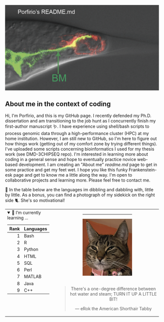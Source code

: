 <picture>
 <source media="(prefers-color-scheme: dark)" srcset="https://github.com/classymagpie/classymagpie/blob/main/TailTip_Darkmode.png">
 <source media="(prefers-color-scheme: light)" srcset="https://github.com/classymagpie/classymagpie/blob/main/TailTip_LightMode.png">
 <img alt="Welcome to my GitHub, Image is of a C. elegans Male tail-tip marked with different fluorescent reporters tagging the plasma membrane (red), and the basement membrane (green), We also mark tail tip nuclei (green)." src="https://github.com/classymagpie/classymagpie/blob/main/TailTip_AltMode.png">
</picture>

## About me in the context of coding

Hi, I'm Porfirio, and this is my GitHub page. I recently defended my Ph.D. dissertation and am transitioning to the job hunt as I concurrently finish my first-author manuscript 🪱. I have experience using shell/bash scripts to process genomic data through a high-performance cluster (HPC) at my home institution. However, I am still new to GitHub, so I'm here to figure out how things work (getting out of my comfort zone by trying different things). I've uploaded some scripts concerning bioinformatics I used for my thesis work (see DMD-3CHIPSEQ repo). I'm interested in learning more about coding in a general sense and hope to eventually practice novice web-based development. I am creating an "About me" _readme.md_ page to get in some practice and get my feet wet. I hope you like this funky Frankenstein-esk page and get to know me a little along the way. I'm open to collaborative projects and learning more. Please feel free to contact me. 


🔭 In the table below are the languages im dibbling and dabbling with, little by little. As a bonus, you can find a photograph of my sidekick on the right side 🐈. She's so motivational! 

<table>
<tr>
<td valign="top">

<details open>
<summary>🌱 I’m currently learning ...</summary>

| Rank | Languages |
|-----:|-----------| 
|     1| Bash      |
|     2| R         |
|     3| Python    |
|     4| HTML      |          
|     5| SQL       |
|     6| Perl      |
|     7| MATLAB    |
|     8| Java      |
|     9| C++       |

</details> 

</td>
<td align="center">
  <hr width="50%">
  <img src="erok.png" width="50%" alt="an elegant American shorthair tabby cat, eRok">
  <br><br>
  <blockquote>
    <p>There's a one-degree difference between hot water and steam; TURN IT UP A LITTLE BIT!</p>
    <p>— eRok the American Shorthair Tabby</p>
  </blockquote>
</td>



<!-- TO DO: add more details about me later -->
<!--
**classymagpie/classymagpie** is a ✨ _special_ ✨ repository because its `README.md` (this file) appears on your GitHub profile.

Here are some ideas to get you started:

- 🔭 I’m currently working on ...
- 🌱 I’m currently learning ...
- 👯 I’m looking to collaborate on ...
- 🤔 I’m looking for help with ...
- 💬 Ask me about ...
- 📫 How to reach me: ...
- 😄 Pronouns: ...
- ⚡ Fun fact: ...
-->
